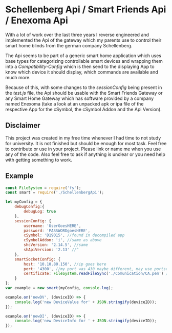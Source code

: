 # Schellenberg Api / Smart Friends Api / Enexoma Api

With a lot of work over the last three years I reverse engineered and implemented the Api of the gateway which my parents
use to control their smart home blinds from the german company Schellenberg.

The Api seems to be part of a generic smart home application which uses base types for categorizing controllable smart devices and
wrapping them into a _Compatibility-Config_ which is then send to the displaying App to know which device it should display, which commands are available and much more.

Because of this, with some changes to the _sessionConfig_ being present in the _test.js_ file, the Api should be usable with the Smart Friends Gateway or any Smart Home
Gateway which has software provided by a company named Enexoma (take a look at an unpacked apk or ipa file of the respective App for the cSymbol, the cSymbol Addon and the Api Version).

## Disclaimer
This project was created in my free time whenever I had time to not study for university. It is not finished but should be enough for most task.
Feel free to contribute or use in your project. Please link or name me when you use any of the code. 
Also feel free to ask if anything is unclear or you need help with getting something to work.

## Example
```javascript
const FileSystem = require('fs');
const smart = require('./SchellenbergApi');

let myConfig = {
    debugConfig:{
        debugLog: true
    },
    sessionConfig: {
        username: 'UserGoesHERE',
        password: 'PASSWORDgoesHERE',
        cSymbol: 'D19015', //found in decompiled app
        cSymbolAddon: 'i', //same as above
        shcVersion: '2.14.5', //same
        shApiVersion: '2.13' //^
    },
    smartSocketConfig: {
        host: '10.10.80.150', //ip goes here
        port: '4300', //my port was 430 maybe different, may use portscan
        certificate: FileSystem.readFileSync('./Comunication/CA.pem') //extracted cert from app
    }
};
var example = new smart(myConfig, console.log);

example.on('newDV', (deviceID) => {
    console.log('new DeviceValue for' + JSON.stringify(deviceID));
});

example.on('newDI', (deviceID) => {
    console.log('new DeviceInfo for ' + JSON.stringify(deviceID));
});

```
